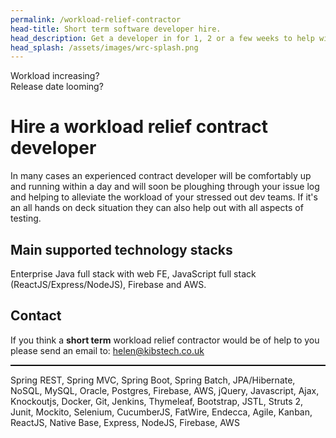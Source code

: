```yaml
---
permalink: /workload-relief-contractor
head-title: Short term software developer hire. 
head_description: Get a developer in for 1, 2 or a few weeks to help with workload.
head_splash: /assets/images/wrc-splash.png
---
```

<div class="splash">
<div class="h1">Workload increasing?</div>

<div class="h2">Release date looming?</div>


<div class="hmj-home-icon"><i class="far fa-tired" style="color:#c00"></i></div>

</div>


# Hire a workload relief contract developer

In many cases an experienced contract developer
will be comfortably up and running within a day 
and will soon be
 ploughing through your issue log and 
 helping to alleviate the workload of your 
stressed out dev teams. If it's an all hands on 
deck situation they can also help out with all aspects of
 testing.

## Main supported technology stacks

Enterprise Java full stack with web FE, JavaScript full stack (ReactJS/Express/NodeJS), Firebase and AWS.

## Contact

If you think a **short term** workload relief contractor
would be of help to you please send an email to:
<a href="mailto:helen@kibstech.co.uk">helen@kibstech.co.uk</a>

<hr style='border-top:1px solid #000' />
<p class="small" >
Spring REST, Spring MVC, Spring Boot, Spring Batch,
JPA/Hibernate, NoSQL, MySQL, Oracle, Postgres,
Firebase, AWS,
jQuery, Javascript, Ajax, Knockoutjs,
Docker, Git, Jenkins,
Thymeleaf, Bootstrap,  JSTL, Struts 2,
Junit, Mockito, Selenium, CucumberJS,
FatWire, Endecca,
Agile, Kanban, ReactJS, Native Base, Express, NodeJS, Firebase, AWS
</p>
